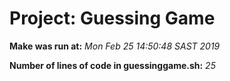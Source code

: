 # Project: Guessing Game
**Make was run at:**
*Mon Feb 25 14:50:48 SAST 2019*

**Number of lines of code in guessinggame.sh:**
*25*
